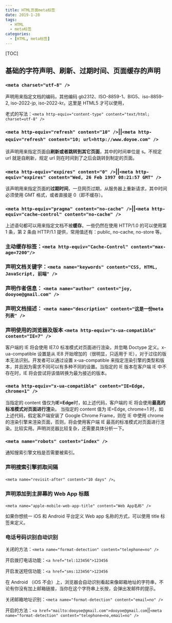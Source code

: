 ```yaml
---
title: HTML页面meta标签
date: 2019-1-28
tags:
  - HTML
  - meta标签
categories:
  - [HTML, meta标签]
---
```


[TOC]

## 基础的字符声明、刷新、过期时间、页面缓存的声明

### `<meta charset="utf-8" />`

声明用来指定文档的编码，其他编码 gb2312、ISO-8859-1、BIG5、iso-8859-2, iso-2022-jp, iso-2022-kr。这里是 HTML5 才可以使用，

老式的写法：`<meta http-equiv="content-type" content="text/html; charset=utf-8" />`

### `<meta http-equiv="refresh" content="10" />`||`<meta http-equiv="refresh" content="10; url=http://www.doyoe.com" />`　　

该声明用来指定页面自**刷新或者跳转到其它页面**，其中的时间单位是 s。不规定 url 就是自刷新，规定 url 则在时间到了之后会跳转到制定的页面。

### `<meta http-equiv="expires" content="0" />`||`<meta http-equiv="expires" content="Wed, 26 Feb 1997 08:21:57 GMT" />`

该声明用来指定页面的**过期时间**，一旦网页过期，从服务器上重新请求，其中时间必须使用 GMT 格式，或者直接是 0（即不缓存）。

### `<meta http-equiv="pragma" content="no-cache" />`||`<meta http-equiv="cache-control" content="no-cache" />`

上述语句都可以用来指定文档不被**缓存**。一些仍然在使用 HTTP/1.0 的可以使用第 1 条，第 2 条由 HTTP/1.1 提供，常用值还有：public, no-cache, no-store 等。

### 主动缓存标签：`<meta http-equiv="Cache-Control" content="max-age=7200"/>`

### 声明文档关键字：`<meta name="keywords" content="CSS, HTML, JavaScript, 前端" />`

### 声明作者信息： `<meta name="author" content="joy, dooyoe@gmail.com" />`

### 声明文档描述： `<meta name="description" content="这是一份meta列表" />`

### 声明使用的浏览器及版本 `<meta http-equiv="x-ua-compatible" content="IE=7" />`

客户端的 IE 将会使用 IE7.0 标准模式对页面进行渲染，并忽略 Doctype 定义。x-ua-compatible 设置是从 IE8 开始增加的（很明显，只适用于 IE），对于过往的版本无法识别。开发者可以通过设置 x-ua-compatible 来指定渲染引擎的类型和版本，并且因为需求不同可以有多种不同的设置。当指定的 IE 版本在客户端 IE 中不存在时，IE 将会尝试将该值转换为最为接近的版本。

### `<meta http-equiv="x-ua-compatible" content="IE=Edge, chrome=1" />`

当指定的 content 值仅为**IE=Edge**时，如上述代码，客户端的 IE 将会使用**最高的标准模式对页面进行渲**染。
当指定的 content 值为 IE=Edge, chrome=1 时，如上述代码，假定客户端安装了 Google Chrome Frame，则在 IE 中使用 chrome 的渲染引擎来渲染页面，否则，将会使用客户端 IE 最高的标准模式对页面进行渲染。比较实用。声明浏览器比较复杂，还需要具体分析一下。

### `<meta name="robots" content="index" />`

通知搜索引擎文档是否需要被索引。

### 声明搜索引擎抓取间隔

`<meta name="revisit-after" content="10 days" />`。

### 声明添加到主屏幕的 Web App 标题

`<meta name="apple-mobile-web-app-title" content="Web App名称" />`

如果你想统一 iOS 和 Android 平台定义 Web app 名称的方式，可以使用 title 标签来定义。

### 电话号码识别自动识别

关闭的方法：`<meta name="format-detection" content="telephone=no" />`

开启拨打电话功能：`<a href="tel:123456">123456`</a>

开启发送短信功能：`<a href="sms:123456">123456`</a>

在 Android （iOS 不会）上，浏览器会自动识别看起来像邮箱地址的字符串，不论有你没有加上邮箱链接，当你在这个字符串上长按，会弹出发邮件的提示。

关闭邮箱地址识别：`<meta name="format-detection" content="email=no" />`

开启的方法：`<a href="mailto:dooyoe@gmail.com">dooyoe@gmail.com`</a>||`<meta name="format-detection" content="telephone=no,email=no" />`
